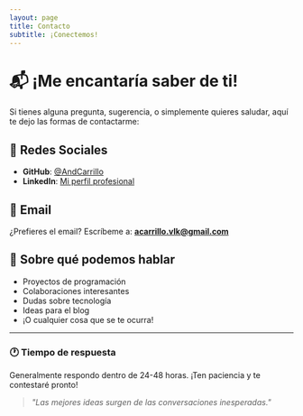 ```yaml
---
layout: page
title: Contacto
subtitle: ¡Conectemos!
---
```


# 📬 ¡Me encantaría saber de ti!

Si tienes alguna pregunta, sugerencia, o simplemente quieres saludar, aquí te dejo las formas de contactarme:

## 🔗 Redes Sociales

- **GitHub**: [@AndCarrillo](https://github.com/AndCarrillo)
- **LinkedIn**: [Mi perfil profesional](https://www.linkedin.com/in/andrea-carrillo-vlk/)

## 📧 Email

¿Prefieres el email? Escríbeme a: **acarrillo.vlk@gmail.com**

## 💬 Sobre qué podemos hablar

- Proyectos de programación
- Colaboraciones interesantes
- Dudas sobre tecnología
- Ideas para el blog
- ¡O cualquier cosa que se te ocurra!

---

### 🕐 Tiempo de respuesta

Generalmente respondo dentro de 24-48 horas. ¡Ten paciencia y te contestaré pronto!

> *"Las mejores ideas surgen de las conversaciones inesperadas."*
